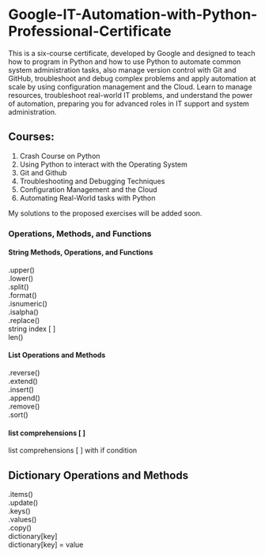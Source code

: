 # Google-IT-Automation-with-Python-Professional-Certificate
This is a six-course certificate, developed by Google and designed to teach how to program in Python and how to use Python to automate common system administration tasks, also manage version control with Git and GitHub, troubleshoot and debug complex problems and apply automation at scale by using configuration management and the Cloud. Learn to manage resources, troubleshoot real-world IT problems, and understand the power of automation, preparing you for advanced roles in IT support and system administration.

## Courses: 
1. Crash Course on Python 
2. Using Python to interact with the Operating System
3. Git and Github
4. Troubleshooting and Debugging Techniques
5. Configuration Management and the Cloud
6. Automating Real-World tasks with Python 

My solutions to the proposed exercises will be added soon.

### Operations, Methods, and Functions
#### String Methods, Operations, and Functions
.upper()  
.lower()  
.split()  
.format()  
.isnumeric()  
.isalpha()  
.replace()  
string index [ ]  
len()  

#### List Operations and Methods
.reverse()  
.extend()  
.insert()  
.append()  
.remove()  
.sort()  

#### list comprehensions [ ]

list comprehensions [ ] with if condition

## Dictionary Operations and Methods
.items()  
.update()  
.keys()  
.values()  
.copy()  
dictionary[key]  
dictionary[key] = value    


